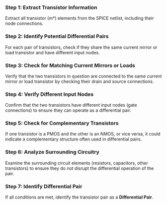 
### Step 1: Extract Transistor Information
Extract all transistor (m*) elements from the SPICE netlist, including their node connections.

### Step 2: Identify Potential Differential Pairs
For each pair of transistors, check if they share the same current mirror or load transistor and have different input nodes.

### Step 3: Check for Matching Current Mirrors or Loads
Verify that the two transistors in question are connected to the same current mirror or load transistor by checking their drain and source connections.

### Step 4: Verify Different Input Nodes
Confirm that the two transistors have different input nodes (gate connections) to ensure they can operate as a differential pair.

### Step 5: Check for Complementary Transistors
If one transistor is a PMOS and the other is an NMOS, or vice versa, it could indicate a complementary structure often used in differential pairs.

### Step 6: Analyze Surrounding Circuitry
Examine the surrounding circuit elements (resistors, capacitors, other transistors) to ensure they do not disrupt the differential operation of the pair.

### Step 7: Identify Differential Pair
If all conditions are met, identify the transistor pair as a **Differential Pair**.
